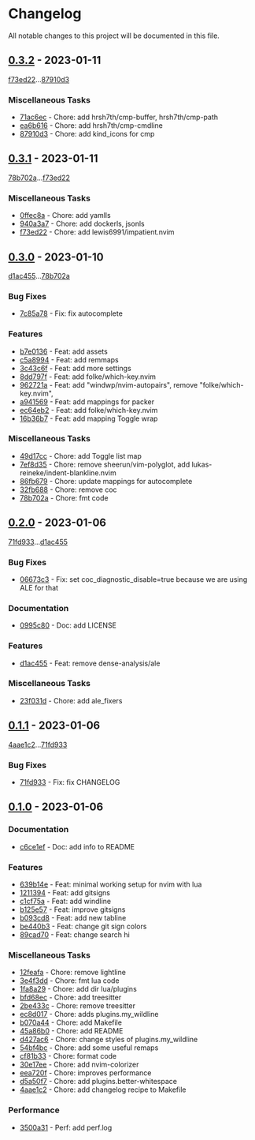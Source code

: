 # Changelog
All notable changes to this project will be documented in this file.

## [0.3.2](https://github.com/rodmoioliveira/neovim/compare/0.3.1...0.3.2) - 2023-01-11

[f73ed22](https://github.com/rodmoioliveira/neovim/commit/f73ed22697678df7c480033413527b5bc40f8a82)...[87910d3](https://github.com/rodmoioliveira/neovim/commit/87910d3a5a46a99881589340f96877e0bf54ba6b)

### Miscellaneous Tasks

- [71ac6ec](https://github.com/rodmoioliveira/neovim/commit/71ac6ece5a8e1e6c3857408f6859d2e6ad3fbe17) - Chore: add hrsh7th/cmp-buffer, hrsh7th/cmp-path 
- [ea6b616](https://github.com/rodmoioliveira/neovim/commit/ea6b616cf9582d888cb7fa9bd66c915d2b930a50) - Chore: add hrsh7th/cmp-cmdline 
- [87910d3](https://github.com/rodmoioliveira/neovim/commit/87910d3a5a46a99881589340f96877e0bf54ba6b) - Chore: add kind_icons for cmp 

## [0.3.1](https://github.com/rodmoioliveira/neovim/compare/0.3.0...0.3.1) - 2023-01-11

[78b702a](https://github.com/rodmoioliveira/neovim/commit/78b702a3cc37bb95ec1f69eae4168f99401eb1ed)...[f73ed22](https://github.com/rodmoioliveira/neovim/commit/f73ed22697678df7c480033413527b5bc40f8a82)

### Miscellaneous Tasks

- [0ffec8a](https://github.com/rodmoioliveira/neovim/commit/0ffec8a9748c098c7561c54f40c0cd3b0d7aaa45) - Chore: add yamlls 
- [940a3a7](https://github.com/rodmoioliveira/neovim/commit/940a3a7486f128ccd19928734a51edfaed50811c) - Chore: add dockerls, jsonls 
- [f73ed22](https://github.com/rodmoioliveira/neovim/commit/f73ed22697678df7c480033413527b5bc40f8a82) - Chore: add lewis6991/impatient.nvim 

## [0.3.0](https://github.com/rodmoioliveira/neovim/compare/0.2.0...0.3.0) - 2023-01-10

[d1ac455](https://github.com/rodmoioliveira/neovim/commit/d1ac455e55acbc53451bc1ad7dda27c9dbc5885d)...[78b702a](https://github.com/rodmoioliveira/neovim/commit/78b702a3cc37bb95ec1f69eae4168f99401eb1ed)

### Bug Fixes

- [7c85a78](https://github.com/rodmoioliveira/neovim/commit/7c85a78339c8645b3401f4429c7890707eeada7a) - Fix: fix autocomplete 

### Features

- [b7e0136](https://github.com/rodmoioliveira/neovim/commit/b7e0136a47a50432e2408f7645846464e5a2fab6) - Feat: add assets 
- [c5a8994](https://github.com/rodmoioliveira/neovim/commit/c5a8994be01c1aa0987ae274eb739c1f0b7cdb15) - Feat: add remmaps 
- [3c43c6f](https://github.com/rodmoioliveira/neovim/commit/3c43c6f0beab9ef68f5d14a04db89cbb9aab798d) - Feat: add more settings 
- [8dd797f](https://github.com/rodmoioliveira/neovim/commit/8dd797f32f31003d39aa0ce240c41cbd6e1c23f8) - Feat: add folke/which-key.nvim 
- [962721a](https://github.com/rodmoioliveira/neovim/commit/962721a4f38fd057f3bf34ce39a6596fb5979efe) - Feat: add "windwp/nvim-autopairs", remove "folke/which-key.nvim", 
- [a941569](https://github.com/rodmoioliveira/neovim/commit/a941569d69117b2a586b4ba6d9221231276ccd3d) - Feat: add mappings for packer 
- [ec64eb2](https://github.com/rodmoioliveira/neovim/commit/ec64eb28e01364b543c8a4536761c48a234f2316) - Feat: add folke/which-key.nvim 
- [16b36b7](https://github.com/rodmoioliveira/neovim/commit/16b36b7e326ca6c3dc9ce60dc957605fd8459199) - Feat: add mapping Toggle wrap 

### Miscellaneous Tasks

- [49d17cc](https://github.com/rodmoioliveira/neovim/commit/49d17cc1b1f0b80b3e8f92453c4d0f3f959ad07c) - Chore: add Toggle list map 
- [7ef8d35](https://github.com/rodmoioliveira/neovim/commit/7ef8d356e16e054648c543c9ed3813430c83c67b) - Chore: remove sheerun/vim-polyglot, add lukas-reineke/indent-blankline.nvim 
- [86fb679](https://github.com/rodmoioliveira/neovim/commit/86fb67991b9896abf837975fc8a8027c169ac869) - Chore: update mappings for autocomplete 
- [32fb688](https://github.com/rodmoioliveira/neovim/commit/32fb6888a20aae2c684c44fd44af6134a68bdbbe) - Chore: remove coc 
- [78b702a](https://github.com/rodmoioliveira/neovim/commit/78b702a3cc37bb95ec1f69eae4168f99401eb1ed) - Chore: fmt code 

## [0.2.0](https://github.com/rodmoioliveira/neovim/compare/0.1.1...0.2.0) - 2023-01-06

[71fd933](https://github.com/rodmoioliveira/neovim/commit/71fd933646b7c8c4b16174d5c845c4ebddc80433)...[d1ac455](https://github.com/rodmoioliveira/neovim/commit/d1ac455e55acbc53451bc1ad7dda27c9dbc5885d)

### Bug Fixes

- [06673c3](https://github.com/rodmoioliveira/neovim/commit/06673c3be3392de18dde2557d65b5e6a425c11c1) - Fix: set coc_diagnostic_disable=true because we are using ALE for that 

### Documentation

- [0995c80](https://github.com/rodmoioliveira/neovim/commit/0995c802575fbe2322ff29a16b9d59a4318ad81e) - Doc: add LICENSE 

### Features

- [d1ac455](https://github.com/rodmoioliveira/neovim/commit/d1ac455e55acbc53451bc1ad7dda27c9dbc5885d) - Feat: remove dense-analysis/ale 

### Miscellaneous Tasks

- [23f031d](https://github.com/rodmoioliveira/neovim/commit/23f031df0d45f843df5634399d6a643a74a74244) - Chore: add ale_fixers 

## [0.1.1](https://github.com/rodmoioliveira/neovim/compare/0.1.0...0.1.1) - 2023-01-06

[4aae1c2](https://github.com/rodmoioliveira/neovim/commit/4aae1c21b026414ec6a14106169ee25fc78f1eb7)...[71fd933](https://github.com/rodmoioliveira/neovim/commit/71fd933646b7c8c4b16174d5c845c4ebddc80433)

### Bug Fixes

- [71fd933](https://github.com/rodmoioliveira/neovim/commit/71fd933646b7c8c4b16174d5c845c4ebddc80433) - Fix: fix CHANGELOG 

## [0.1.0](https://github.com/rodmoioliveira/neovim/compare/...0.1.0) - 2023-01-06

### Documentation

- [c6ce1ef](https://github.com/rodmoioliveira/neovim/commit/c6ce1efa1701cb643a7bc84e04643a7844759f9e) - Doc: add info to README 

### Features

- [639b14e](https://github.com/rodmoioliveira/neovim/commit/639b14ea3793515c5b09aec2da45174251e33e74) - Feat: minimal working setup for nvim with lua 
- [1211394](https://github.com/rodmoioliveira/neovim/commit/12113944fd4d15e9c7d7466bbbc52f8fe06a1c3d) - Feat: add gitsigns 
- [c1cf75a](https://github.com/rodmoioliveira/neovim/commit/c1cf75a1bc7a313caeeeccb6afa5fbb2d76c934d) - Feat: add windline 
- [b125e57](https://github.com/rodmoioliveira/neovim/commit/b125e576977c2032f31b3edda84f95ac2d881dfe) - Feat: improve gitsigns 
- [b093cd8](https://github.com/rodmoioliveira/neovim/commit/b093cd8090db2307a1d8cd786bfc1adb5de79beb) - Feat: add new tabline 
- [be440b3](https://github.com/rodmoioliveira/neovim/commit/be440b3e567d1c798e9c7c3a1713b38d92554048) - Feat: change git sign colors 
- [89cad70](https://github.com/rodmoioliveira/neovim/commit/89cad70c8268bb224d5da6050e770040f6a0b7e6) - Feat: change search hi 

### Miscellaneous Tasks

- [12feafa](https://github.com/rodmoioliveira/neovim/commit/12feafae8e5cebc3648dd5e004d18cd4046cc8fe) - Chore: remove lightline 
- [3e4f3dd](https://github.com/rodmoioliveira/neovim/commit/3e4f3dd83c30a43343ff84499bd0641d5654130a) - Chore: fmt lua code 
- [1fa8a29](https://github.com/rodmoioliveira/neovim/commit/1fa8a29b0630449c49febb2e2a9fa748e464998a) - Chore: add dir lua/plugins 
- [bfd68ec](https://github.com/rodmoioliveira/neovim/commit/bfd68ecc18a0c061375af3686cc487246a7b5943) - Chore: add treesitter 
- [2be433c](https://github.com/rodmoioliveira/neovim/commit/2be433c0b4f5ebbd474a08664651718a011db6a7) - Chore: remove treesitter 
- [ec8d017](https://github.com/rodmoioliveira/neovim/commit/ec8d0174c9e16b777a5aac34c14f27f3e968da8c) - Chore: adds plugins.my_wildline 
- [b070a44](https://github.com/rodmoioliveira/neovim/commit/b070a44f427b5a1a49b412f0a7ca7244ac372d3a) - Chore: add Makefile 
- [45a86b0](https://github.com/rodmoioliveira/neovim/commit/45a86b09645400c7eebb0f6cc39ffce7a88272ee) - Chore: add README 
- [d427ac6](https://github.com/rodmoioliveira/neovim/commit/d427ac67a21aa3f6ba46a634a0a3a6c585abe048) - Chore: change styles of plugins.my_wildline 
- [54bf4bc](https://github.com/rodmoioliveira/neovim/commit/54bf4bce42b63d54de0f0e55e80924637f996459) - Chore: add some useful remaps 
- [cf81b33](https://github.com/rodmoioliveira/neovim/commit/cf81b33f015156a072031658b00542dbb95ddeb9) - Chore: format code 
- [30e17ee](https://github.com/rodmoioliveira/neovim/commit/30e17ee57d078ea43f761baee55d8ced5f7d96df) - Chore: add nvim-colorizer 
- [eea720f](https://github.com/rodmoioliveira/neovim/commit/eea720fc923bac7870fa7ad579a8a95b324257e8) - Chore: improves performance 
- [d5a50f7](https://github.com/rodmoioliveira/neovim/commit/d5a50f7a60a64cf9e5fce54c2135ec81d7081ef9) - Chore: add plugins.better-whitespace 
- [4aae1c2](https://github.com/rodmoioliveira/neovim/commit/4aae1c21b026414ec6a14106169ee25fc78f1eb7) - Chore: add changelog recipe to Makefile 

### Performance

- [3500a31](https://github.com/rodmoioliveira/neovim/commit/3500a31792dcf1e59f9cad487b13c398e021aea5) - Perf: add perf.log 

<!-- generated by git-cliff -->
